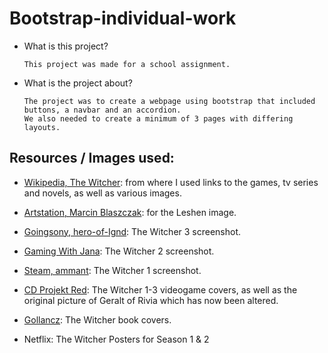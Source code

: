 # Bootstrap-individual-work

* What is this project?

      This project was made for a school assignment.

* What is the project about?

      The project was to create a webpage using bootstrap that included buttons, a navbar and an accordion.
      We also needed to create a minimum of 3 pages with differing layouts.

## Resources / Images used:

* [Wikipedia, The Witcher](https://en.wikipedia.org/wiki/The_Witcher): from where I used links to the games, tv series and novels, as well as various images.
      
* [Artstation, Marcin Blaszczak](https://www.artstation.com/mblaszczak): for the Leshen image.

* [Goingsony, hero-of-Ignd](https://www.goingsony.com/stories/10402-new-the-witcher-3-screenshots): The Witcher 3 screenshot.

* [Gaming With Jana](https://v-50jako.wixsite.com/gaming-with-jana/slideshow): The Witcher 2 screenshot.

* [Steam, ammant](https://steamcommunity.com/sharedfiles/filedetails/?id=21959323): The Witcher 1 screenshot.

* [CD Projekt Red](https://en.cdprojektred.com): The Witcher 1-3 videogame covers, as well as the original picture of Geralt of Rivia which has now been altered.

* [Gollancz](https://www.gollancz.co.uk/): The Witcher book covers.

* Netflix: The Witcher Posters for Season 1 & 2
